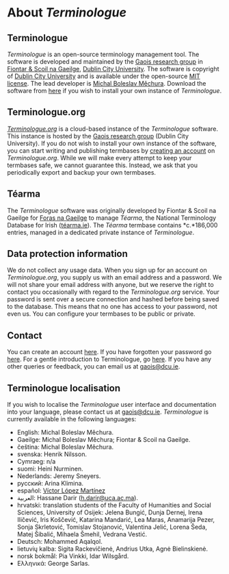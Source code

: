 # About *Terminologue*

## Terminologue

*Terminologue* is an open-source terminology management tool. The software is developed and maintained by the [Gaois research group](https://www.gaois.ie/en/) in [Fiontar & Scoil na Gaeilge](https://www.dcu.ie/fiontar_scoilnagaeilge/gaeilge/index.shtml), [Dublin City University](https://www.dcu.ie/). The software is copyright of [Dublin City University](https://www.dcu.ie/) and is available under the open-source [MIT license](https://opensource.org/licenses/MIT). The lead developer is [Michal Boleslav Měchura](https://michmech.github.io/). Download the software from [here](https://github.com/gaois/terminologue) if you wish to install your own instance of *Terminologue*.

## Terminologue.org

*[Terminologue.org](https://www.terminologue.org/)* is a cloud-based instance of the *Terminologue* software. This instance is hosted by the [Gaois research group](https://www.gaois.ie/en/) (Dublin City University). If you do not wish to install your own instance of the software, you can start writing and publishing termbases by [creating an account](/signup/) on *Terminologue.org*. While we will make every attempt to keep your termbases safe, we cannot guarantee this. Instead, we ask that you periodically export and backup your own termbases.

## Téarma

The *Terminologue* software was originally developed by Fiontar & Scoil na Gaeilge for [Foras na Gaeilge](https://www.forasnagaeilge.ie/) to manage *Téarma*, the National Terminology Database for Irish ([téarma.ie](https://www.tearma.ie/)). The *Téarma* termbase contains *c.*186,000 entries, managed in a dedicated private instance of *Terminologue*.

## Data protection information

We do not collect any usage data. When you sign up for an account on *Terminologue.org*, you supply us with an email address and a password. We will not share your email address with anyone, but we reserve the right to contact you occasionally with regard to the *Terminologue.org* service. Your password is sent over a secure connection and hashed before being saved to the database. This means that no one has access to your password, not even us. You can configure your termbases to be public or private.

## Contact

You can create an account [here](/signup/). If you have forgotten your password go [here](/forgotpwd/). For a gentle introduction to Terminologue, go [here](/docs/intro/). If you have any other queries or feedback, you can email us at <gaois@dcu.ie>.

## Terminologue localisation

If you wish to localise the *Terminologue* user interface and documentation into your language, please contact us at <gaois@dcu.ie>. *Terminologue* is currently available in the following languages:

- English: Michal Boleslav Měchura.
- Gaeilge: Michal Boleslav Měchura; Fiontar & Scoil na Gaeilge.
- čeština: Michal Boleslav Měchura.
- svenska: Henrik Nilsson.
- Cymraeg: n/a
- suomi: Heini Nurminen.
- Nederlands: Jeremy Sneyers.
- русский: Arina Klimina.
- español: [Víctor López Martínez](https://www.linkedin.com/in/translatorvictorlopez/)
- العربية: Hassane Darir (<h.darir@uca.ac.ma>).
- hrvatski: translation students of the Faculty of Humanities and Social Sciences, University of Osijek: Jelena Bungić, Dunja Dernej, Irena Iličević, Iris Koščević, Katarina Mandarić, Lea Maras, Anamarija Pezer, Sonja Skrletović, Tomislav Stojanović, Valentina Jelić, Lorena Šeda, Matej Šibalić, Mihaela Šmehil, Vedrana Vestić.
- Deutsch: Mohammed Aqalqol.
- lietuvių kalba: Sigita Rackevičienė, Andrius Utka, Agnė Bielinskienė.
- norsk bokmål: Pia Vinkki, Idar Wilsgård.
- Ελληνικά: George Sarlas.
